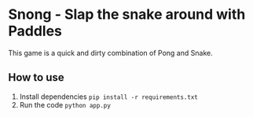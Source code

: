 # Snong - Slap the snake around with Paddles
This game is a quick and dirty combination of Pong and Snake.

## How to use
1. Install dependencies `pip install -r requirements.txt`
2. Run the code `python app.py`